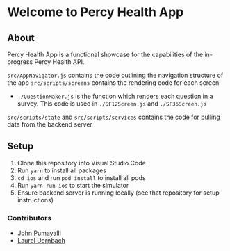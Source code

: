 # Welcome to Percy Health App

## About

Percy Health App is a functional showcase for the capabilities of the in-progress Percy Health API.

`src/AppNavigator.js` contains the code outlining the navigation structure of the app
`src/scripts/screens` contains the rendering code for each screen
 * `./QuestionMaker.js` is the function which renders each question in a survey. This code is used in `./SF12Screen.js` and `./SF36Screen.js`
 
 `src/scripts/state` and `src/scripts/services` contains the code for pulling data from the backend server

## Setup

1. Clone this repository into Visual Studio Code
2. Run `yarn` to install all packages
3. `cd ios` and run `pod install` to install all pods
4. Run `yarn run ios` to start the simulator
5. Ensure backend server is running locally (see that repository for setup instructions)

### Contributors
- [John Pumayalli](https://github.com/johngenopuma)
- [Laurel Dernbach](https://github.com/laureldernbach)

